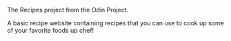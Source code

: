 The Recipes project from the Odin Project.

A basic recipe website containing recipes that you can use to cook up some of your favorite foods up chef!

